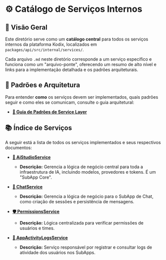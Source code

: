 # ⚙️ Catálogo de Serviços Internos

## 📖 Visão Geral

Este diretório serve como um **catálogo central** para todos os serviços internos da plataforma Kodix, localizados em `packages/api/src/internal/services/`.

Cada arquivo `.md` neste diretório corresponde a um serviço específico e funciona como um "arquivo-ponte", oferecendo um resumo de alto nível e links para a implementação detalhada e os padrões arquiteturais.

## 🎯 Padrões e Arquitetura

Para entender **como** os serviços devem ser implementados, quais padrões seguir e como eles se comunicam, consulte o guia arquitetural:

- **[📄 Guia de Padrões de Service Layer](../architecture/service-layer-patterns.md)**

## 📚 Índice de Serviços

A seguir está a lista de todos os serviços implementados e seus respectivos documentos:

- **[🤖 AiStudioService](./ai-studio.service.md)**

  - **Descrição:** Gerencia a lógica de negócio central para toda a infraestrutura de IA, incluindo modelos, provedores e tokens. É um "SubApp Core".

- **[💬 ChatService](./chat.service.md)**

  - **Descrição:** Gerencia a lógica de negócio para o SubApp de Chat, como criação de sessões e persistência de mensagens.

- **[🛡️ PermissionsService](./permissions.service.md)**

  - **Descrição:** Lógica centralizada para verificar permissões de usuários e times.

- **[📝 AppActivityLogsService](./appActivityLogs.service.md)**
  - **Descrição:** Serviço responsável por registrar e consultar logs de atividade dos usuários nos SubApps.

